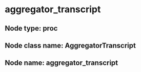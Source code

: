 # aggregator_transcript

## Node type: proc

## Node class name: AggregatorTranscript

## Node name: aggregator_transcript

